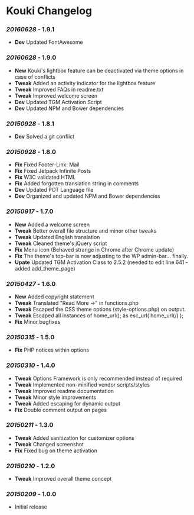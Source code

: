 # Kouki Changelog

### *20160628* - 1.9.1
* **Dev** Updated FontAwesome

### *20160628* - 1.9.0
* **New** Kouki's lightbox feature can be deactivated via theme options in case of conflicts
* **Tweak** Added an activity indicator for the lightbox feature
* **Tweak** Improved FAQs in readme.txt
* **Tweak** Improved welcome screen
* **Dev** Updated TGM Activation Script
* **Dev** Updated NPM and Bower dependencies

### *20150928* - 1.8.1
* **Dev** Solved a git conflict

### *20150928* - 1.8.0
* **Fix** Fixed Footer-Link: Mail
* **Fix** Fixed Jetpack Infinite Posts
* **Fix** W3C validated HTML
* **Fix** Added forgotten translation string in comments
* **Dev** Updated POT Language file
* **Dev** Organized and updated NPM and Bower dependencies

### *20150917* - 1.7.0
* **New** Added a welcome screen
* **Tweak** Better overall file structure and minor other tweaks
* **Tweak** Updated English translation
* **Tweak** Cleaned theme's jQuery script
* **Fix** Menu icon (Behaved strange in Chrome after Chrome update)
* **Fix** The theme's top-bar is now adjusting to the WP admin-bar... finally.
* **Upate** Updated TGM Activation Class to 2.5.2 (needed to edit line 641 - added add_theme_page)

### *20150427* - 1.6.0
* **New** Added copyright statement
* **Tweak** Translated "Read More &rarr;" in functions.php
* **Tweak** Escaped the CSS theme options (style-options.php) on output.
* **Tweak** Escaped all instances of home_url(); as esc_url( home_url(/) );
* **Fix** Minor bugfixes

### *20150315* - 1.5.0
* **Fix** PHP notices within options

### *20150310* - 1.4.0
* **Tweak** Options Framework is only recommended instead of required
* **Tweak** Implemented non-minified vendor scripts/styles
* **Tweak** Improved readme documentation
* **Tweak** Minor style improvements
* **Tweak** Added escaping for dynamic output
* **Fix** Double comment output on pages

### *20150211* - 1.3.0
* **Tweak** Added sanitization for customizer options
* **Tweak** Changed screenshot
* **Fix** Fixed bug on theme activation

### *20150210* - 1.2.0
* **Tweak** Improved overall theme concept

### *20150209* - 1.0.0
* Initial release
